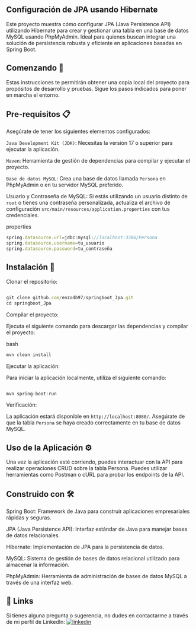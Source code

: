 ## Configuración de JPA usando Hibernate
Este proyecto muestra cómo configurar JPA (Java Persistence API) utilizando Hibernate para crear y gestionar una tabla en una base de datos MySQL usando PhpMyAdmin. Ideal para quienes buscan integrar una solución de persistencia robusta y eficiente en aplicaciones basadas en Spring Boot.

## Comenzando 🚀
Estas instrucciones te permitirán obtener una copia local del proyecto para propósitos de desarrollo y pruebas. Sigue los pasos indicados para poner en marcha el entorno.

##  Pre-requisitos 📋
Asegúrate de tener los siguientes elementos configurados:

`Java Development Kit (JDK)`: Necesitas la versión 17 o superior para ejecutar la aplicación.

`Maven`: Herramienta de gestión de dependencias para compilar y ejecutar el proyecto.

`Base de datos MySQL`: Crea una base de datos llamada `Persona` en PhpMyAdmin o en tu servidor MySQL preferido.

Usuario y Contraseña de MySQL: Si estás utilizando un usuario distinto de `root` o tienes una contraseña personalizada, actualiza el archivo de configuración `src/main/resources/application.properties` con tus credenciales.

properties
```javascript
spring.datasource.url=jdbc:mysql://localhost:3306/Persona
spring.datasource.username=tu_usuario
spring.datasource.password=tu_contraseña
```

## Instalación 🔧
Clonar el repositorio:

```javascript

git clone github.com/enzodb97/springboot_Jpa.git
cd springboot_Jpa
```
Compilar el proyecto:

Ejecuta el siguiente comando para descargar las dependencias y compilar el proyecto:

bash
```javascript
mvn clean install
```

Ejecutar la aplicación:

Para iniciar la aplicación localmente, utiliza el siguiente comando:

```javascript

mvn spring-boot:run
```

Verificación:

La aplicación estará disponible en `http://localhost:8080/`. Asegúrate de que la tabla `Persona` se haya creado correctamente en tu base de datos MySQL.

##  Uso de la Aplicación ⚙️
Una vez la aplicación esté corriendo, puedes interactuar con la API para realizar operaciones CRUD sobre la tabla Persona. Puedes utilizar herramientas como Postman o cURL para probar los endpoints de la API.

##  Construido con 🛠️
Spring Boot: Framework de Java para construir aplicaciones empresariales rápidas y seguras.

JPA (Java Persistence API): Interfaz estándar de Java para manejar bases de datos relacionales.

Hibernate: Implementación de JPA para la persistencia de datos.

MySQL: Sistema de gestión de bases de datos relacional utilizado para almacenar la información.

PhpMyAdmin: Herramienta de administración de bases de datos MySQL a través de una interfaz web.

## 🔗 Links
Si tienes alguna pregunta o sugerencia, no dudes en contactarme a través de mi perfil de LinkedIn:
[![linkedin](https://img.shields.io/badge/linkedin-0A66C2?style=for-the-badge&logo=linkedin&logoColor=white)](https://www.linkedin.com/in/enzobertolusso/)


